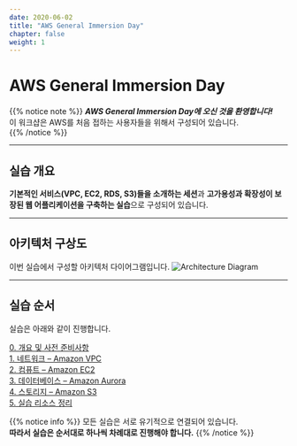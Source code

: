 ```yaml
---
date: 2020-06-02
title: "AWS General Immersion Day"
chapter: false
weight: 1
---
```


# AWS General Immersion Day

{{% notice note %}}
***AWS General Immersion Day에 오신 것을 환영합니다!***  
이 워크샵은 AWS를 처음 접하는 사용자들을 위해서 구성되어 있습니다.  
{{% /notice %}}

----

## 실습 개요
**기본적인 서비스(VPC, EC2, RDS, S3)들을 소개하는 세션**과 **고가용성과 확장성이 보장된 웹 어플리케이션을 구축하는 실습**으로 구성되어 있습니다.  

----

## 아키텍처 구상도
이번 실습에서 구성할 아키텍처 다이어그램입니다.
![Architecture Diagram](/images/main-dg.svg)

----

## 실습 순서
실습은 아래와 같이 진행합니다.

[0. 개요 및 사전 준비사항](./prerequisites.html)  
[1. 네트워크 – Amazon VPC](./network.html)  
[2. 컴퓨트 – Amazon EC2](./compute.html)  
[3. 데이터베이스 – Amazon Aurora](./database.html)  
[4. 스토리지 – Amazon S3](./storage.html)  
[5. 실습 리소스 정리](./cleanup.html)  

{{% notice info %}}
모든 실습은 서로 유기적으로 연결되어 있습니다.  
**따라서 실습은 순서대로 하나씩 차례대로 진행해야 합니다.** 
{{% /notice %}}

